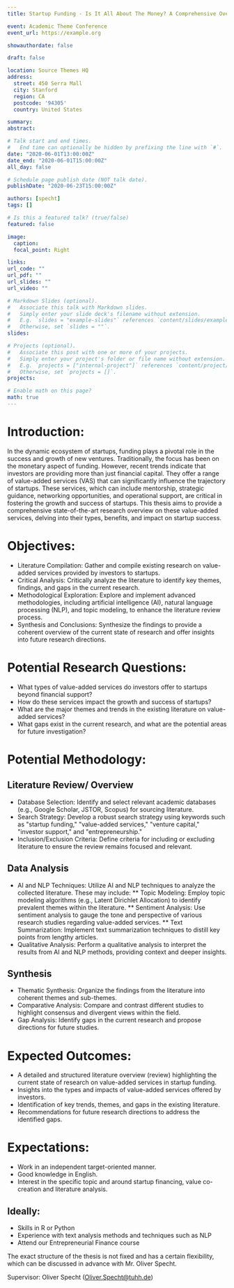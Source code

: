 ```yaml
---
title: Startup Funding - Is It All About The Money? A Comprehensive Overview Of The Current State of Research In Value Added Services

event: Academic Theme Conference
event_url: https://example.org

showauthordate: false

draft: false 

location: Source Themes HQ
address:
  street: 450 Serra Mall
  city: Stanford
  region: CA
  postcode: '94305'
  country: United States

summary:
abstract: 

# Talk start and end times.
#   End time can optionally be hidden by prefixing the line with `#`.
date: "2020-06-01T13:00:00Z"
date_end: "2020-06-01T15:00:00Z"
all_day: false

# Schedule page publish date (NOT talk date).
publishDate: "2020-06-23T15:00:00Z"

authors: [specht]
tags: []

# Is this a featured talk? (true/false)
featured: false

image:
  caption:
  focal_point: Right

links:
url_code: ""
url_pdf: ""
url_slides: ""
url_video: ""

# Markdown Slides (optional).
#   Associate this talk with Markdown slides.
#   Simply enter your slide deck's filename without extension.
#   E.g. `slides = "example-slides"` references `content/slides/example-slides.md`.
#   Otherwise, set `slides = ""`.
slides:

# Projects (optional).
#   Associate this post with one or more of your projects.
#   Simply enter your project's folder or file name without extension.
#   E.g. `projects = ["internal-project"]` references `content/project/deep-learning/index.md`.
#   Otherwise, set `projects = []`.
projects:

# Enable math on this page?
math: true
---
```


# Introduction:
In the dynamic ecosystem of startups, funding plays a pivotal role in the success and growth of new ventures. Traditionally, the focus has been on the monetary aspect of funding. However, recent trends indicate that investors are providing more than just financial capital. They offer a range of value-added services (VAS) that can significantly influence the trajectory of startups. These services, which can include mentorship, strategic guidance, networking opportunities, and operational support, are critical in fostering the growth and success of startups. This thesis aims to provide a comprehensive state-of-the-art research overview on these value-added services, delving into their types, benefits, and impact on startup success.



# Objectives:
* Literature Compilation: Gather and compile existing research on value-added services provided by investors to startups.
* Critical Analysis: Critically analyze the literature to identify key themes, findings, and gaps in the current research.
* Methodological Exploration: Explore and implement advanced methodologies, including artificial intelligence (AI), natural language processing (NLP), and topic modeling, to enhance the literature review process.
* Synthesis and Conclusions: Synthesize the findings to provide a coherent overview of the current state of research and offer insights into future research directions.


# Potential Research Questions:
* What types of value-added services do investors offer to startups beyond financial support?
* How do these services impact the growth and success of startups?
* What are the major themes and trends in the existing literature on value-added services?
* What gaps exist in the current research, and what are the potential areas for future investigation?


# Potential Methodology:
## Literature Review/ Overview
* Database Selection: Identify and select relevant academic databases (e.g., Google Scholar, JSTOR, Scopus) for sourcing literature.
* Search Strategy: Develop a robust search strategy using keywords such as "startup funding," "value-added services," "venture capital," "investor support," and "entrepreneurship."
* Inclusion/Exclusion Criteria: Define criteria for including or excluding literature to ensure the review remains focused and relevant.
## Data Analysis
* AI and NLP Techniques: Utilize AI and NLP techniques to analyze the collected literature. These may include:
** Topic Modeling: Employ topic modeling algorithms (e.g., Latent Dirichlet Allocation) to identify prevalent themes within the literature.
** Sentiment Analysis: Use sentiment analysis to gauge the tone and perspective of various research studies regarding value-added services.
** Text Summarization: Implement text summarization techniques to distill key points from lengthy articles.
* Qualitative Analysis: Perform a qualitative analysis to interpret the results from AI and NLP methods, providing context and deeper insights.
## Synthesis
* Thematic Synthesis: Organize the findings from the literature into coherent themes and sub-themes.
* Comparative Analysis: Compare and contrast different studies to highlight consensus and divergent views within the field.
* Gap Analysis: Identify gaps in the current research and propose directions for future studies.


# Expected Outcomes:
* A detailed and structured literature overview (review) highlighting the current state of research on value-added services in startup funding.
* Insights into the types and impacts of value-added services offered by investors.
* Identification of key trends, themes, and gaps in the existing literature.
* Recommendations for future research directions to address the identified gaps.

# Expectations:
* Work in an independent target-oriented manner.
* Good knowledge in English.
* Interest in the specific topic and around startup financing, value co-creation and literature analysis.


## Ideally:
* Skills in R or Python
* Experience with text analysis methods and techniques such as NLP
* Attend our Entrepreneurial Finance course

The exact structure of the thesis is not fixed and has a certain flexibility, which can be discussed in advance with Mr. Oliver Specht.

Supervisor: Oliver Specht (Oliver.Specht@tuhh.de)



